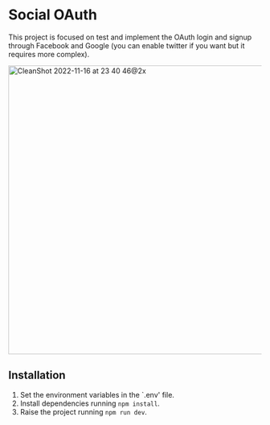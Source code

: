 # Social OAuth

This project is focused on test and implement the OAuth login and signup through Facebook and Google (you can enable twitter if you want but it requires more complex).

<img width="574" alt="CleanShot 2022-11-16 at 23 40 46@2x" src="https://user-images.githubusercontent.com/61828943/202310171-4c40223d-2293-4659-86ed-e1c557c06fa7.png">


## Installation
1. Set the environment variables in the `.env' file.
2. Install dependencies running `npm install`.
3. Raise the project running `npm run dev`.
